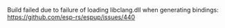 Build failed due to failure of loading libclang.dll when generating bindings: https://github.com/esp-rs/espup/issues/440
